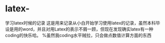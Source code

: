 # latex-
学习latex时候的记录
这是用来记录从小白开始学习使用latex的记录，虽然本科毕设是用的word，并且对用Latex的表示不屑一顾，但现在发现确实latex有一种coding的快乐哈。
%虽然我coding水平贼拉，只会做点数值计算方面的东西
